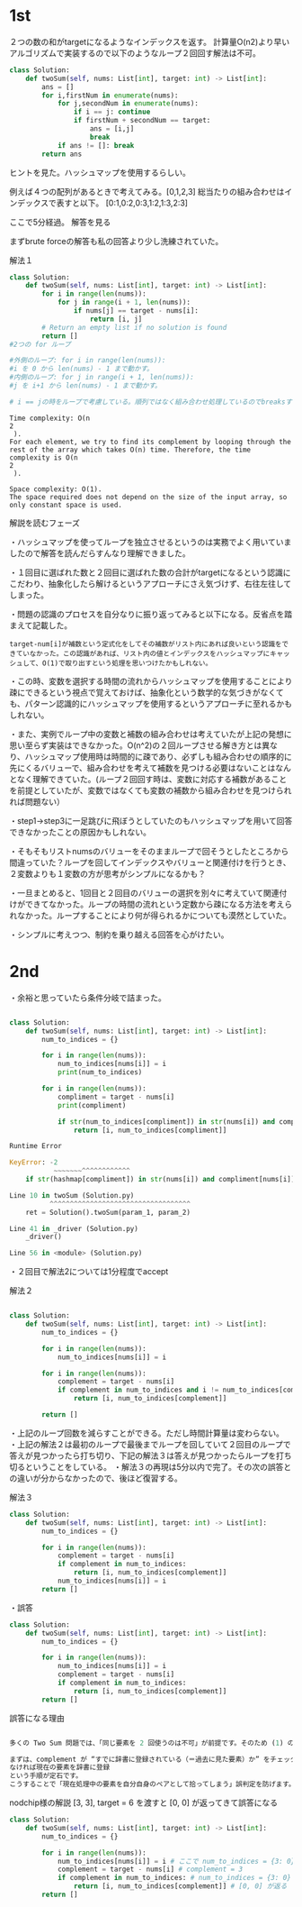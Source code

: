 # 1st
２つの数の和がtargetになるようなインデックスを返す。
計算量O(n2)より早いアルゴリズムで実装するので以下のようなループ２回回す解法は不可。

```python
class Solution:
    def twoSum(self, nums: List[int], target: int) -> List[int]:
        ans = []
        for i,firstNum in enumerate(nums):
            for j,secondNum in enumerate(nums):
                if i == j: continue
                if firstNum + secondNum == target: 
                    ans = [i,j]
                    break
            if ans != []: break
        return ans
```

ヒントを見た。ハッシュマップを使用するらしい。

例えば４つの配列があるときで考えてみる。[0,1,2,3]
総当たりの組み合わせはインデックスで表すと以下。
[0:1,0:2,0:3,1:2,1:3,2:3]

ここで5分経過。
解答を見る

まずbrute forceの解答も私の回答より少し洗練されていた。

解法１

```python
class Solution:
    def twoSum(self, nums: List[int], target: int) -> List[int]:
        for i in range(len(nums)):
            for j in range(i + 1, len(nums)):
                if nums[j] == target - nums[i]:
                    return [i, j]
        # Return an empty list if no solution is found
        return []
#2つの for ループ

#外側のループ: for i in range(len(nums)):
#i を 0 から len(nums) - 1 まで動かす。
#内側のループ: for j in range(i + 1, len(nums)):
#j を i+1 から len(nums) - 1 まで動かす。

# i == jの時をループで考慮している。順列ではなく組み合わせ処理しているのでbreaksする必要がない。
```

```
Time complexity: O(n 
2
 ).
For each element, we try to find its complement by looping through the rest of the array which takes O(n) time. Therefore, the time complexity is O(n 
2
 ).

Space complexity: O(1).
The space required does not depend on the size of the input array, so only constant space is used.
```


解説を読むフェーズ

・ハッシュマップを使ってループを独立させるというのは実務でよく用いていましたので解答を読んだらすんなり理解できました。


・１回目に選ばれた数と２回目に選ばれた数の合計がtargetになるという認識にこだわり、抽象化したら解けるというアプローチにさえ気づけず、右往左往してしまった。

・問題の認識のプロセスを自分なりに振り返ってみると以下になる。反省点を踏まえて記載した。  

    target-num[i]が補数という定式化をしてその補数がリスト内にあれば良いという認識をできていなかった。この認識があれば、リスト内の値とインデックスをハッシュマップにキャッシュして、O(1)で取り出すという処理を思いつけたかもしれない。

・この時、変数を選択する時間の流れからハッシュマップを使用することにより疎にできるという視点で覚えておけば、抽象化という数学的な気づきがなくても、パターン認識的にハッシュマップを使用するというアプローチに至れるかもしれない。

・また、実例でループ中の変数と補数の組み合わせは考えていたが上記の発想に思い至らず実装はできなかった。O(n^2)の２回ループさせる解き方とは異なり、ハッシュマップ使用時は時間的に疎であり、必ずしも組み合わせの順序的に先にくるバリューで、組み合わせを考えて補数を見つける必要はないことはなんとなく理解できていた。(ループ２回回す時は、変数に対応する補数があることを前提としていたが、変数ではなくても変数の補数から組み合わせを見つけられれば問題ない）



・step1→step3に一足跳びに飛ぼうとしていたのもハッシュマップを用いて回答できなかったことの原因かもしれない。

・そもそもリストnumsのバリューをそのままループで回そうとしたところから間違っていた？ループを回してインデックスやバリューと関連付けを行うとき、２変数よりも１変数の方が思考がシンプルになるかも？

・一旦まとめると、1回目と２回目のバリューの選択を別々に考えていて関連付けができてなかった。ループの時間の流れという定数から疎になる方法を考えられなかった。ループすることにより何が得られるかについても漠然としていた。

・シンプルに考えつつ、制約を乗り越える回答を心がけたい。



# 2nd

・余裕と思っていたら条件分岐で詰まった。


```python

class Solution:
    def twoSum(self, nums: List[int], target: int) -> List[int]:
        num_to_indices = {}

        for i in range(len(nums)):
            num_to_indices[nums[i]] = i
            print(num_to_indices)

        for i in range(len(nums)):
            compliment = target - nums[i]
            print(compliment)

            if str(num_to_indices[compliment]) in str(nums[i]) and compliment[nums[i]] == i:
                return [i, num_to_indices[compliment]]

```

```python
Runtime Error

KeyError: -2
           ~~~~~~~^^^^^^^^^^^^
    if str(hashmap[compliment]) in str(nums[i]) and compliment[nums[i]] == i:

Line 10 in twoSum (Solution.py)
          ^^^^^^^^^^^^^^^^^^^^^^^^^^^^^^^^^^^
    ret = Solution().twoSum(param_1, param_2)

Line 41 in _driver (Solution.py)
    _driver()

Line 56 in <module> (Solution.py)
```

・２回目で解法2については1分程度でaccept

解法２
```python

class Solution:
    def twoSum(self, nums: List[int], target: int) -> List[int]:
        num_to_indices = {}

        for i in range(len(nums)):
            num_to_indices[nums[i]] = i

        for i in range(len(nums)):
            complement = target - nums[i]
            if complement in num_to_indices and i != num_to_indices[complement]:
                return [i, num_to_indices[complement]]

        return []

```

・上記のループ回数を減らすことができる。ただし時間計算量は変わらない。
・上記の解法２は最初のループで最後までループを回していて２回目のループで答えが見つかったら打ち切り、下記の解法３は答えが見つかったらループを打ち切るということをしている。
・解法３の再現は5分以内で完了。その次の誤答との違いが分からなかったので、後ほど復習する。

解法３

```python
class Solution:
    def twoSum(self, nums: List[int], target: int) -> List[int]:
        num_to_indices = {}

        for i in range(len(nums)):
            complement = target - nums[i]
            if complement in num_to_indices:
                return [i, num_to_indices[complement]]
            num_to_indices[nums[i]] = i
        return []
```



・誤答

```python
class Solution:
    def twoSum(self, nums: List[int], target: int) -> List[int]:
        num_to_indices = {}

        for i in range(len(nums)):
            num_to_indices[nums[i]] = i
            complement = target - nums[i]
            if complement in num_to_indices:
                return [i, num_to_indices[complement]]
        return []

```

誤答になる理由
```python

多くの Two Sum 問題では、「同じ要素を 2 回使うのは不可」が前提です。そのため (1) のように

まずは、complement が “すでに辞書に登録されている（＝過去に見た要素）か” をチェック
なければ現在の要素を辞書に登録
という手順が定石です。
こうすることで「現在処理中の要素を自分自身のペアとして拾ってしまう」誤判定を防げます。

```

nodchip様の解説
 [3, 3], target = 6 を渡すと [0, 0] が返ってきて誤答になる
```python
class Solution:
    def twoSum(self, nums: List[int], target: int) -> List[int]:
        num_to_indices = {}

        for i in range(len(nums)):
            num_to_indices[nums[i]] = i # ここで num_to_indices = {3: 0} となる。
            complement = target - nums[i] # complement = 3
            if complement in num_to_indices: # num_to_indices = {3: 0} なので True になる。
                return [i, num_to_indices[complement]] # [0, 0] が返る
        return []
```
